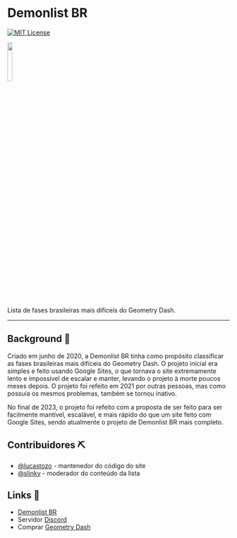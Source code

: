 # Demonlist BR

[![MIT License](https://img.shields.io/badge/License-MIT-green.svg)](https://choosealicense.com/licenses/mit/)

<img src="https://raw.githubusercontent.com/lucastozo/DemonlistBR/main/assets/img/iconDLBR.png" width=15%>

Lista de fases brasileiras mais difíceis do Geometry Dash.

<hr>

## Background 📄

Criado em junho de 2020, a Demonlist BR tinha como propósito classificar as fases brasileiras mais difíceis do Geometry Dash. O projeto inicial era simples e feito usando Google Sites, o que tornava o site extremamente lento e impossível de escalar e manter, levando o projeto à morte poucos meses depois. O projeto foi refeito em 2021 por outras pessoas, mas como possuia os mesmos problemas, também se tornou inativo.

No final de 2023, o projeto foi refeito com a proposta de ser feito para ser facilmente mantível, escalável, e mais rápido do que um site feito com Google Sites, sendo atualmente o projeto de Demonlist BR mais completo.


## Contribuidores ⛏

- [@lucastozo](https://www.github.com/lucastozo) - mantenedor do código do site
- [@slinky](https://github.com/slinkygmd) - moderador do conteúdo da lista


## Links 🔗

- [Demonlist BR](https://lucastozo.github.io/DemonlistBR/)
- Servidor [Discord](https://discord.com/invite/vK72KfSpHm)
- Comprar [Geometry Dash](https://store.steampowered.com/app/322170)
